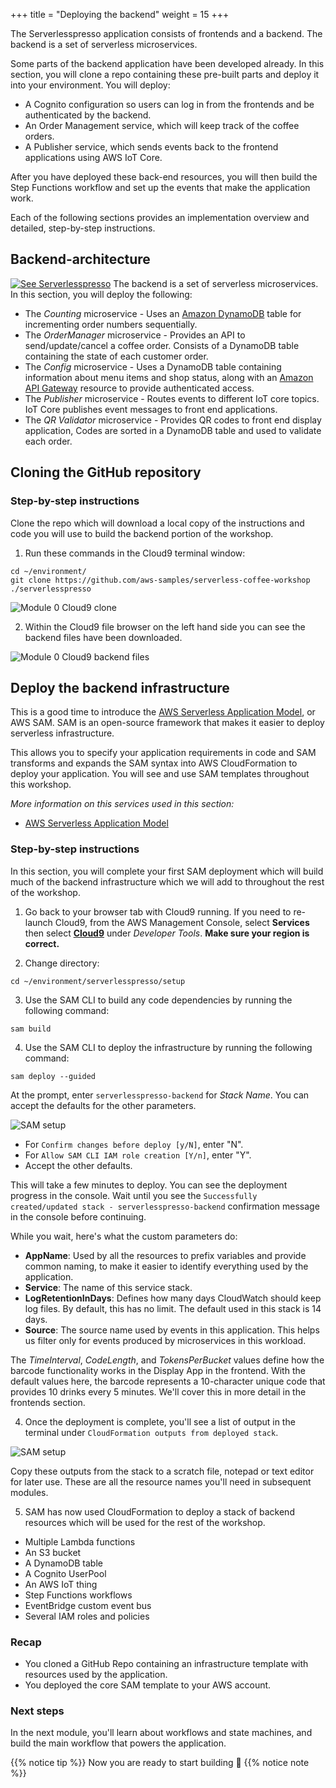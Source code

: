 +++
title = "Deploying the backend"
weight = 15
+++

The Serverlesspresso application consists of frontends and a backend. The backend is a set of serverless microservices.

Some parts of the backend application have been developed already. In this section, you will clone a repo containing these pre-built parts and deploy it into your environment. You will deploy:

* A Cognito configuration so users can log in from the frontends and be authenticated by the backend.
* An Order Management service, which will keep track of the coffee orders.
* A Publisher service, which sends events back to the frontend applications using AWS IoT Core.

After you have deployed these back-end resources, you will then build the Step Functions workflow and set up the events that make the application work.

Each of the following sections provides an implementation overview and detailed, step-by-step instructions.

## Backend-architecture

[![See Serverlesspresso](/images/se-setup-overview4.png)](https://youtu.be/M6lPZCRCsyA)
The backend is a set of serverless microservices. In this section, you will deploy the following:

* The *Counting* microservice - Uses an [Amazon DynamoDB](https://aws.amazon.com/dynamodb) table for incrementing order numbers sequentially.
* The *OrderManager* microservice - Provides an API to send/update/cancel a coffee order. Consists of a DynamoDB table containing the state of each customer order.
* The *Config* microservice - Uses a DynamoDB table containing information about menu items and shop status, along with an [Amazon API Gateway](https://aws.amazon.com/apigateway) resource to provide authenticated access.
* The *Publisher* microservice - Routes events to different IoT core topics. IoT Core publishes event messages to front end applications.
* The *QR Validator* microservice - Provides QR codes to front end display application, Codes are sorted in a DynamoDB table and used to validate each order.

## Cloning the GitHub repository ##

### Step-by-step instructions ###

Clone the repo which will download a local copy of the instructions and code you will use to build the backend portion of the workshop.

1. Run these commands in the Cloud9 terminal window:

```console
cd ~/environment/
git clone https://github.com/aws-samples/serverless-coffee-workshop ./serverlesspresso
```

![Module 0 Cloud9 clone](../images/setup6.png)

2. Within the Cloud9 file browser on the left hand side you can see the backend files have been downloaded.

![Module 0 Cloud9 backend files](../images/setup7.png)

## Deploy the backend infrastructure

This is a good time to introduce the [AWS Serverless Application Model](https://aws.amazon.com/serverless/sam/), or AWS SAM. SAM is an open-source framework that makes it easier to deploy serverless infrastructure.

This allows you to specify your application requirements in code and SAM transforms and expands the SAM syntax into AWS CloudFormation to deploy your application. You will see and use SAM templates throughout this workshop.

*More information on this services used in this section:*
* [AWS Serverless Application Model](https://aws.amazon.com/serverless/sam/)

### Step-by-step instructions

In this section, you will complete your first SAM deployment which will build much of the backend infrastructure which we will add to throughout the rest of the workshop.

1. Go back to your browser tab with Cloud9 running. If you need to re-launch Cloud9, from the AWS Management Console, select **Services** then select [**Cloud9**](https://console.aws.amazon.com/cloud9) under *Developer Tools*. **Make sure your region is correct.**

2. Change directory:
```
cd ~/environment/serverlesspresso/setup
```
3. Use the SAM CLI to build any code dependencies by running the following command:
```
sam build
```

4. Use the SAM CLI to deploy the infrastructure by running the following command:
```
sam deploy --guided
```

At the prompt, enter `serverlesspresso-backend` for *Stack Name*. You can accept the defaults for the other parameters.

![SAM setup](../images/setup8.png)

- For `Confirm changes before deploy [y/N]`, enter "N".
- For `Allow SAM CLI IAM role creation [Y/n]`, enter "Y".
- Accept the other defaults.

This will take a few minutes to deploy. You can see the deployment progress in the console. Wait until you see the `Successfully created/updated stack - serverlesspresso-backend` confirmation message in the console before continuing.

While you wait, here's what the custom parameters do:

- **AppName**: Used by all the resources to prefix variables and provide common naming, to make it easier to identify everything used by the application.
- **Service**: The name of this service stack.
- **LogRetentionInDays**: Defines how many days CloudWatch should keep log files. By default, this has no limit. The default used in this stack is 14 days.
- **Source**: The source name used by events in this application. This helps us filter only for events produced by microservices in this workload.

The *TimeInterval*, *CodeLength*, and *TokensPerBucket* values define how the barcode functionality works in the Display App in the frontend. With the default values here, the barcode represents a 10-character unique code that provides 10 drinks every 5 minutes. We'll cover this in more detail in the frontends section.

4. Once the deployment is complete, you'll see a list of output in the terminal under `CloudFormation outputs from deployed stack`.

![SAM setup](../images/setup9.png)

Copy these outputs from the stack to a scratch file, notepad or text editor for later use. These are all the resource names you'll need in subsequent modules.

5. SAM has now used CloudFormation to deploy a stack of backend resources which will be used for the rest of the workshop.

* Multiple Lambda functions
* An S3 bucket
* A DynamoDB table
* A Cognito UserPool
* An AWS IoT thing
* Step Functions workflows
* EventBridge custom event bus
* Several IAM roles and policies

### Recap

* You cloned a GitHub Repo containing an infrastructure template with resources used by the application.
* You deployed the core SAM template to your AWS account.

### Next steps

In the next module, you'll learn about workflows and state machines, and build the main workflow that powers the application.

{{% notice tip %}}
Now you are ready to start building 👷
{{% notice note %}}